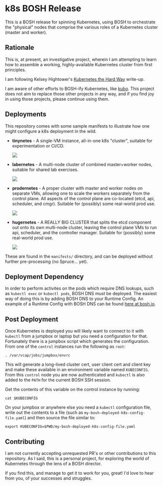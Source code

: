 k8s BOSH Release
================

This is a BOSH release for spinning Kubernetes, using BOSH
to orchestrate the "physical" nodes that comprise the various
roles of a Kubernetes cluster (master and worker).

Rationale
---------

This is, at present, an investigative project, wherein I am
attempting to learn how to assemble a working, highly-available
Kubernetes cluster from first principles.

I am following Kelsey Hightower's [Kubernetes the Hard Way][kthw]
write-up.

I am aware of other efforts to BOSH-ify Kubernetes, like
[kubo][kubo].  This project does not aim to replace those other
projects in any way, and if you find joy in using those projects,
please continue using them.

Deployments
-----------

This repository comes with some sample manifests to illustrate how
one might configure a k8s deployment in the wild.

  - **tinynetes** - A single-VM instance, all-in-one k8s
    "cluster", suitable for experimentation or CI/CD.

    <img src="docs/images/tinynetes.png">

  - **labernetes** - A multi-node cluster of combined
    master+worker nodes, suitable for shared lab exercises.

    <img src="docs/images/labernetes.png">

  - **prodernetes** - A proper cluster with master and worker
    nodes on separate VMs, allowing one to scale the workers
    separately from the control plane.  All aspects of the control
    plane are co-located (etcd, api, scheduler, and cmgr).
    Suitable for (possibly) some real-world prod use.

    <img src="docs/images/prodernetes.png">

  - **hugernetes** - A REALLY BIG CLUSTER that splits the etcd
    component out onto its own multi-node cluster, leaving the
    control plane VMs to run api, scheduler, and the controller
    manager.  Suitable for (possibly) some real-world prod use.

    <img src="docs/images/hugernetes.png">

These are found in the `manifests/` directory, and can be deployed
without further pre-processing (no Spruce... yet).


Deployment Dependency
---------------------

In order to perform activites on the pods which require DNS lookups, such as `kubectl exec` or `kubectl pods`, BOSH DNS must be deployed.  The easiest way of doing this is by adding BOSH DNS to your Runtime Config. An example of a Runtime Config with BOSH DNS can be found [here at bosh.io](https://github.com/cloudfoundry/bosh-deployment/blob/master/runtime-configs/dns.yml).


Post Deployment
---------------

Once Kubernetes is deployed you will likely want to connect to it with `kubectl` from a jumpbox or laptop but you need a configuration for that.  Fortunately there is a jumpbox script which generates the configuration.  From one of the `control` instances run the following as `root`:

```
. /var/vcap/jobs/jumpbox/envrc
```

This will generate a long-lived cluster cert, user client cert and client key and make these available in an environment variable named `KUBECONFIG`.  From this `control` node you are now authenticated and `kubectl` is also added to the `PATH` for the current BOSH SSH session.  

Get the contents of this variable on the control instance by running:

```
cat $KUBECONFIG
```

On your jumpbox or anywhere else you need a `kubectl` configuration file, write out the contents to a file (such as `my-bosh-deployed-k8s-config-file.yaml`) and then source the file similar to:

```
export KUBECONFIG=$PWD/my-bosh-deployed-k8s-config-file.yaml
```



Contributing
------------

I am not currently accepting unrequested PR's or other
contributions to this repository.  As I said, this is a personal
project, for exploring the world of Kubernetes through the lens of
a BOSH director.

If you find this, and manage to get it to work for you, great!
I'd love to hear from you, of your successes and struggles.

[kthw]: https://github.com/kelseyhightower/kubernetes-the-hard-way
[kubo]: https://github.com/cloudfoundry-incubator/kubo-release
